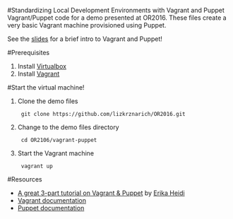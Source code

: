 #Standardizing Local Development Environments with Vagrant and Puppet
Vagrant/Puppet code for a demo presented at OR2016. These files create a very basic Vagrant machine provisioned using Puppet.

See the [slides](orcid-or2016-vagrant-puppet.pdf) for a brief intro to Vagrant and Puppet!

#Prerequisites
1. Install [Virtualbox](https://www.virtualbox.org/wiki/Downloads)
2. Install [Vagrant](https://www.vagrantup.com/downloads.html)

#Start the virtual machine!
1. Clone the demo files
        
        git clone https://github.com/lizkrznarich/OR2016.git

2. Change to the demo files directory
        
        cd OR2106/vagrant-puppet

3. Start the Vagrant machine
        
        vagrant up

#Resources
- [A great 3-part tutorial on Vagrant & Puppet](http://www.erikaheidi.com/blog/a-begginers-guide-to-vagrant-getting-your-portable-development-e) by [Erika Heidi](https://github.com/erikaheidi)
- [Vagrant documentation](https://www.vagrantup.com/docs)
- [Puppet documentation](https://docs.puppet.com/puppet)